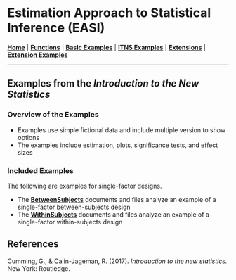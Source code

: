 # Estimation Approach to Statistical Inference (EASI)

[**Home**](https://github.com/cwendorf/EASI/) | 
[**Functions**](https://github.com/cwendorf/EASI/tree/master/A-Functions) | 
[**Basic Examples**](https://github.com/cwendorf/EASI/tree/master/B-BasicExamples) | 
[**ITNS Examples**](https://github.com/cwendorf/EASI/tree/master/C-ITNSExamples) | 
[**Extensions**](https://github.com/cwendorf/EASI/tree/master/D-Extensions) | 
[**Extension Examples**](https://github.com/cwendorf/EASI/tree/master/E-ExtensionExamples) 

---

## Examples from the _Introduction to the New Statistics_

### Overview of the Examples

- Examples use simple fictional data and include multiple version to show options
- The examples include estimation, plots, significance tests, and effect sizes

### Included Examples

The following are examples for single-factor designs.

- The [**BetweenSubjects**](./BetweenSubjects/) documents and files analyze an example of a single-factor between-subjects design 
- The [**WithinSubjects**](./WithinSubjects/) documents and files analyze an example of a single-factor within-subjects design  

## References

Cumming, G., & Calin-Jageman, R. (2017). _Introduction to the new statistics._ New York: Routledge.
